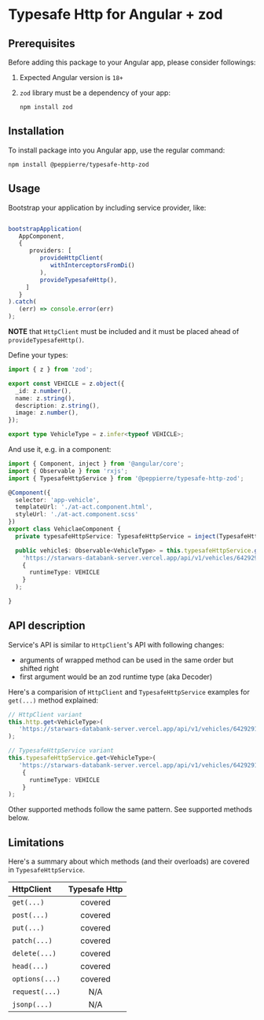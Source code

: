 # Typesafe Http for Angular + zod

## Prerequisites

Before adding this package to your Angular app, please consider followings:

1. Expected Angular version is `18+`
1. `zod` library must be a dependency of your app:

   `npm install zod`

## Installation

To install package into you Angular app, use the regular command:

`npm install @peppierre/typesafe-http-zod`

## Usage

Bootstrap your application by including service provider, like:

```Typescript

bootstrapApplication(
   AppComponent,
   {
      providers: [
         provideHttpClient(
            withInterceptorsFromDi()
         ),
         provideTypesafeHttp(),
     ]
   }
).catch(
   (err) => console.error(err)
);
```

**NOTE** that `HttpClient` must be included and it must be placed ahead of `provideTypesafeHttp()`.

Define your types:

```Typescript
import { z } from 'zod';

export const VEHICLE = z.object({
  _id: z.number(),
  name: z.string(),
  description: z.string(),
  image: z.number(),
});

export type VehicleType = z.infer<typeof VEHICLE>;
```

And use it, e.g. in a component:

```Typescript
import { Component, inject } from '@angular/core';
import { Observable } from 'rxjs';
import { TypesafeHttpService } from '@peppierre/typesafe-http-zod';

@Component({
  selector: 'app-vehicle',
  templateUrl: './at-act.component.html',
  styleUrl: './at-act.component.scss'
})
export class VehiclaeComponent {
  private typesafeHttpService: TypesafeHttpService = inject(TypesafeHttpService);

  public vehicle$: Observable<VehicleType> = this.typesafeHttpService.get<VehicleType>(
    'https://starwars-databank-server.vercel.app/api/v1/vehicles/6429291f021f17e13fbc1d43',
    {
      runtimeType: VEHICLE
    }
  );

}
```

## API description

Service's API is similar to `HttpClient`'s API with following changes:

- arguments of wrapped method can be used in the same order but shifted right
- first argument would be an zod runtime type (aka Decoder)

Here's a comparision of `HttpClient` and `TypesafeHttpService` examples for `get(...)` method explained:

```Typescript
// HttpClient variant
this.http.get<VehicleType>(
   'https://starwars-databank-server.vercel.app/api/v1/vehicles/6429291f021f17e13fbc1d43'
);    
```

```Typescript
// TypesafeHttpService variant
this.typesafeHttpService.get<VehicleType>(
   'https://starwars-databank-server.vercel.app/api/v1/vehicles/6429291f021f17e13fbc1d43',
    {
      runtimeType: VEHICLE
    }
);    
```

Other supported methods follow the same pattern. See supported methods below.

## Limitations

Here's a summary about which methods (and their overloads) are covered in `TypesafeHttpService`.

| HttpClient | Typesafe Http |
| :- | :-: |
| `get(...)` | covered |
| `post(...)` | covered |
| `put(...)` | covered |
| `patch(...)` | covered |
| `delete(...)` | covered |
| `head(...)` | covered |
| `options(...)` | covered |
| `request(...)` | N/A |
| `jsonp(...)` | N/A |
